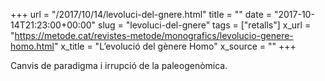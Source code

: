 +++
url = "/2017/10/14/levoluci-del-gnere.html"
title = ""
date = "2017-10-14T21:23:00+00:00"
slug = "levoluci-del-gnere"
tags = ["retalls"]
x_url = "https://metode.cat/revistes-metode/monografics/levolucio-genere-homo.html"
x_title = "L’evolució del gènere Homo"
x_source = ""
+++

Canvis de paradigma i irrupció de la paleogenòmica.

